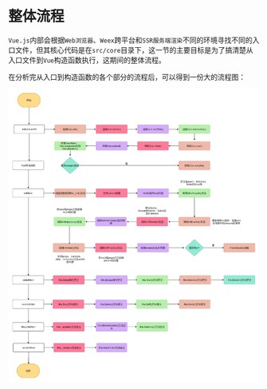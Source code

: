 # 整体流程

`Vue.js`内部会根据`Web浏览器`、`Weex`跨平台和`SSR服务端渲染`不同的环境寻找不同的入口文件，但其核心代码是在`src/core`目录下，这一节的主要目标是为了搞清楚从入口文件到`Vue`构造函数执行，这期间的整体流程。

在分析完从入口到构造函数的各个部分的流程后，可以得到一份大的流程图：
<div style="text-align: center">
  <img src="../../images/process.png" />
</div>
